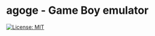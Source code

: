 # agoge - Game Boy emulator

 [![License: MIT](https://img.shields.io/badge/License-MIT-yellow.svg)](https://opensource.org/licenses/MIT)
